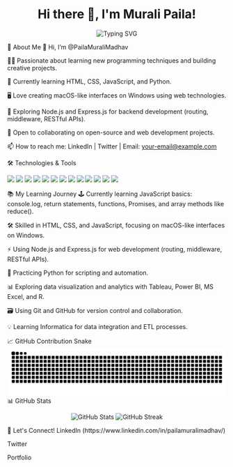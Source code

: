 <h1 align="center">Hi there 👋, I'm Murali Paila!</h1> <p align="center"> <img src="https://readme-typing-svg.demolab.com?font=Fira+Code&weight=700&size=24&pause=1000&color=36BCF7&center=true&vCenter=true&width=435&lines=Welcome+to+my+GitHub+profile!" alt="Typing SVG" /> </p>
👀 About Me
👋 Hi, I’m @PailaMuraliMadhav

👨‍💻 Passionate about learning new programming techniques and building creative projects.

🌱 Currently learning HTML, CSS, JavaScript, and Python.

🖥️ Love creating macOS-like interfaces on Windows using web technologies.

🔭 Exploring Node.js and Express.js for backend development (routing, middleware, RESTful APIs).

💞️ Open to collaborating on open-source and web development projects.

📫 How to reach me:
LinkedIn | Twitter | Email: your-email@example.com

🛠️ Technologies & Tools
<p> <img src="https://img.shields.io/badge/HTML5-E34F26?style=flat-square&logo=html5&logoColor=white"/> <img src="https://img.shields.io/badge/CSS3-1572B6?style=flat-square&logo=css3&logoColor=white"/> <img src="https://img.shields.io/badge/JavaScript-F7DF1E?style=flat-square&logo=javascript&logoColor=black"/> <img src="https://img.shields.io/badge/Python-3776AB?style=flat-square&logo=python&logoColor=white"/> <img src="https://img.shields.io/badge/Node.js-339933?style=flat-square&logo=node.js&logoColor=white"/> <img src="https://img.shields.io/badge/Express.js-000000?style=flat-square&logo=express&logoColor=white"/> <img src="https://img.shields.io/badge/MongoDB-47A248?style=flat-square&logo=mongodb&logoColor=white"/> <img src="https://img.shields.io/badge/GitHub-181717?style=flat-square&logo=github&logoColor=white"/> <img src="https://img.shields.io/badge/Tableau-E97627?style=flat-square&logo=tableau&logoColor=white"/> <img src="https://img.shields.io/badge/Microsoft%20Excel-217346?style=flat-square&logo=microsoft-excel&logoColor=white"/> <img src="https://img.shields.io/badge/Power%20BI-F2C811?style=flat-square&logo=powerbi&logoColor=black"/> <img src="https://img.shields.io/badge/R-276DC3?style=flat-square&logo=r&logoColor=white"/> <img src="https://img.shields.io/badge/Informatica-FF4A00?style=flat-square&logoColor=white"/> </p>
📚 My Learning Journey
🕹️ Currently learning JavaScript basics: console.log, return statements, functions, Promises, and array methods like reduce().

🛠️ Skilled in HTML, CSS, and JavaScript, focusing on macOS-like interfaces on Windows.

⚡ Using Node.js and Express.js for web development (routing, middleware, RESTful APIs).

🐍 Practicing Python for scripting and automation.

📊 Exploring data visualization and analytics with Tableau, Power BI, MS Excel, and R.

🗃️ Using Git and GitHub for version control and collaboration.

💡 Learning Informatica for data integration and ETL processes.

📈 GitHub Contribution Snake
<picture> <source media="(prefers-color-scheme: dark)" srcset="https://raw.githubusercontent.com/PailaMuraliMadhav/PailaMuraliMadhav/output/github-contribution-grid-snake-dark.svg" /> <source media="(prefers-color-scheme: light)" srcset="https://raw.githubusercontent.com/PailaMuraliMadhav/PailaMuraliMadhav/output/github-contribution-grid-snake.svg" /> <img alt="github contribution grid snake animation" src="https://raw.githubusercontent.com/PailaMuraliMadhav/PailaMuraliMadhav/output/github-contribution-grid-snake.svg" /> </picture>
📊 GitHub Stats
<p align="center"> <img src="https://github-readme-stats.vercel.app/api?username=PailaMuraliMadhav&show_icons=true&theme=radical" alt="GitHub Stats"/> <img src="https://github-readme-streak-stats.herokuapp.com/?user=PailaMuraliMadhav&theme=radical" alt="GitHub Streak"/> </p>
🌟 Let's Connect!
LinkedIn (https://www.linkedin.com/in/pailamuralimadhav/)

Twitter <!-- Add your Twitter link -->

Portfolio <!-- Add your portfolio link or remove this line -->

<!--- PailaMuraliMadhav/PailaMuraliMadhav is a ✨ special ✨ repository because its `README.md` (this file) appears on your GitHub profile. You can click the Preview link to take a look at your changes. -->
